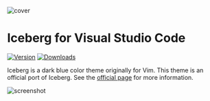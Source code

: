 ![cover](https://user-images.githubusercontent.com/602961/52528691-df02fc00-2d27-11e9-82dd-fba1776a7f26.png)


# Iceberg for Visual Studio Code

[![Version](https://img.shields.io/visual-studio-marketplace/v/cocopon.iceberg-theme?color=84a0c6)](https://marketplace.visualstudio.com/items?itemName=cocopon.iceberg-theme)
[![Downloads](https://img.shields.io/visual-studio-marketplace/d/cocopon.iceberg-theme?color=84a0c6)](https://marketplace.visualstudio.com/items?itemName=cocopon.iceberg-theme)

Iceberg is a dark blue color theme originally for Vim. This theme is an official port of Iceberg. See the [official page](https://cocopon.github.io/iceberg.vim/) for more information.

![screenshot](https://user-images.githubusercontent.com/602961/64335572-13b50880-d016-11e9-93dc-560a9c06ebcb.png)
